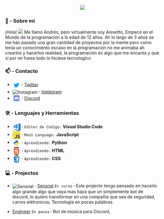 <p align="center">
<img src="https://i.imgur.com/Xpk9t7t.jpg">
</p>

### 🍟 - Sobre mi

¡Hola! <img src="https://user-images.githubusercontent.com/57642291/115981321-b7a44c80-a58a-11eb-8109-79aa8bcf0698.gif" width="25px"> Me llamo Andrés, pero virtualmente soy Arewitto, Empece en el Mundo de la programación a la edad de 12 años. Ah lo largo de 3 años se me han pasado una gran cantidad de proyectos por la mente pero como tenía un conocimiento escaso en la programación no me animaba ah crearlos y hacerlos realidad, la programación es algo que me encanta y que si por mi fuese todo lo hiciese tecnologíco

### 📫 - Contacto

- <img align="center" alt="Twitter" width="26px" src="https://raw.githubusercontent.com/github/explore/80688e429a7d4ef2fca1e82350fe8e3517d3494d/topics/twitter/twitter.png" /> **·** [Twitter](https://www.twitter.com/Arewitto)
- <img align="center" alt="Instagram" width="26px" src="https://i.imgur.com/WaffgJJ.png" /> **·** [Instagram](https://www.instagram.com/Arewitto/)
- <img align="center" alt="Discord" width="26px" src="https://raw.githubusercontent.com/github/explore/80688e429a7d4ef2fca1e82350fe8e3517d3494d/topics/discord/discord.png" /> **·** [Discord](https://discord.com/users/560327765317124097)


### 🛠️ - Lenguajes y Herramientas

- <img align="center" alt="Visual Studio Code" width="26px" src="https://raw.githubusercontent.com/github/explore/80688e429a7d4ef2fca1e82350fe8e3517d3494d/topics/visual-studio-code/visual-studio-code.png" /> **·** `Editor de Código:` **Visual Studio Code**
- <img align="center" alt="JavaScript" width="26px" src="https://raw.githubusercontent.com/github/explore/80688e429a7d4ef2fca1e82350fe8e3517d3494d/topics/javascript/javascript.png" /> **·** `Main Language:` **JavaScript**
- <img align="center" alt="HTML5" width="26px" src="https://raw.githubusercontent.com/github/explore/80688e429a7d4ef2fca1e82350fe8e3517d3494d/topics/python/python.png" /> **·** `Aprendiendo:` **Python**
- <img align="center" alt="HTML5" width="26px" src="https://raw.githubusercontent.com/github/explore/80688e429a7d4ef2fca1e82350fe8e3517d3494d/topics/html/html.png" /> **·** `Aprendiendo:` **HTML**
- <img align="center" alt="CSS" width="26px" src="https://raw.githubusercontent.com/github/explore/80688e429a7d4ef2fca1e82350fe8e3517d3494d/topics/css/css.png" /> **·** `Aprendiendo:` **CSS**

### 💻 - Projectos

- <img align="center" alt="Sensnal" width="26px" src="https://i.imgur.com/T1lggTF.png" /> **·** [Sensnal](https://twitter.com/sensnal) `En curso` **·** Este projecto tengo pensado en hacerlo algo grande algo que vaya mas haya que un simplemente bot de discord, lo quiero transformar en una compañía que sea de seguridad, carros elétronicos; Tecnología en pocas palabras.

- [Engineer](https://discord.com/users/871164265086717992) `En pausa` **·** Bot de música para Discord, 
